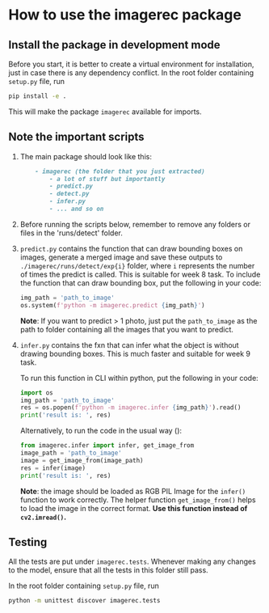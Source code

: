 # How to use the imagerec package

## Install the package in development mode

Before you start, it is better to create a virtual environment
for installation, just in case there is any dependency conflict.
In the root folder containing `setup.py` file, run

```sh
pip install -e .
```

This will make the package `imagerec` available for imports.

## Note the important scripts

1. The main package should look like this:

    ```markdown
        - imagerec (the folder that you just extracted)
            - a lot of stuff but importantly
            - predict.py
            - detect.py
            - infer.py
            - ... and so on
    ```

2. Before running the scripts below, remember to remove any folders or files in the 'runs/detect' folder.
   

3. `predict.py` contains the function that can draw bounding boxes on images,
    generate a merged image and
    save these outputs to `./imagerec/runs/detect/exp{i}` folder, where `i`
    represents the number of times the predict is called. This is suitable for
    week 8 task. To include the function that can draw bounding box, put the
    following in your code:

    ```python
    img_path = 'path_to_image'
    os.system(f'python -m imagerec.predict {img_path}')
    ```

    **Note**: If you want to predict > 1 photo, just put the `path_to_image` as the path to folder containing all the images that you want to predict.

4. `infer.py` contains the fxn that can infer what the object is without
    drawing bounding boxes. This is much faster and suitable for week 9 task.

    To run this function in CLI within python, put the following in your code:

    ```python
    import os
    img_path = 'path_to_image'
    res = os.popen(f'python -m imagerec.infer {img_path}').read()
    print('result is: ', res)
    ```

    Alternatively, to run the code in the usual way ():

    ```python
    from imagerec.infer import infer, get_image_from
    image_path = 'path_to_image'
    image = get_image_from(image_path)
    res = infer(image)
    print('result is: ', res)
    ```

    **Note**: the image should be loaded as RGB PIL Image for the `infer()`
    function to work correctly. The helper function `get_image_from()` helps to
    load the image in the correct format. **Use this function instead of
    `cv2.imread()`.**

## Testing

All the tests are put under `imagerec.tests`. Whenever making any changes to
the model, ensure that all the tests in this folder still pass.

In the root folder containing `setup.py` file, run

```sh
python -m unittest discover imagerec.tests
```
